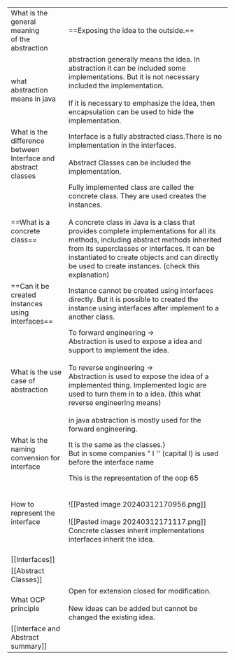 
|                                                                  |                                                                                                                                                                                                                                                                                                                                                                                              |
| ---------------------------------------------------------------- | -------------------------------------------------------------------------------------------------------------------------------------------------------------------------------------------------------------------------------------------------------------------------------------------------------------------------------------------------------------------------------------------- |
| What is the general meaning<br>of the abstraction                | ==Exposing the idea to the outside.==                                                                                                                                                                                                                                                                                                                                                        |
| what abstraction means in java                                   | abstraction generally means the idea. In abstraction it can be included some implementations. But it is not necessary included the implementation.<br><br>If it is necessary to emphasize the idea, then encapsulation can be used to hide the implementation.                                                                                                                               |
| What is the difference between<br>Interface and abstract classes | Interface is a fully abstracted class.There is no implementation in the interfaces.<br><br>Abstract Classes can be included the implementation.                                                                                                                                                                                                                                              |
| ==What is a concrete<br>class==                                  | Fully implemented class are called the concrete class. They are used creates the instances.<br><br>A concrete class in Java is a class that provides complete implementations for all its methods, including abstract methods inherited from its superclasses or interfaces. It can be instantiated to create objects and can directly be used to create instances. (check this explanation) |
| ==Can it be created instances using <br>interfaces==             | Instance cannot be created using interfaces directly. But it is possible to created the instance using interfaces after implement to a another class.                                                                                                                                                                                                                                        |
| What is the use case of abstraction                              | To forward engineering -> <br>Abstraction  is used to expose a idea and support to implement the idea.<br><br>To reverse engineering -> <br>Abstraction is used to expose the idea of a implemented thing. Implemented logic are used to turn them in to a idea. (this what reverse engineering means)<br><br>in java abstraction is mostly used for the forward engineering.                |
| What is the naming<br>convension for interface                   | It is the same as the classes.}<br>But in some companies " I '' (capital I) is used before the interface name                                                                                                                                                                                                                                                                                |
| How to represent the interface                                   | This is the representation of the oop 65<br><br><br>![[Pasted image 20240312170956.png]]<br><br>![[Pasted image 20240312171117.png]]<br>Concrete classes inherit implementations interfaces inherit the idea.<br><br>                                                                                                                                                                        |
| [[Interfaces]]                                                   |                                                                                                                                                                                                                                                                                                                                                                                              |
| [[Abstract Classes]]                                             |                                                                                                                                                                                                                                                                                                                                                                                              |
| What OCP principle                                               | Open for extension closed for modification. <br><br>New ideas can be added but cannot be changed the existing idea.                                                                                                                                                                                                                                                                          |
| [[Interface and Abstract summary]]                               |                                                                                                                                                                                                                                                                                                                                                                                              |

